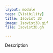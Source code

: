 ```yaml
---
layout: module
tags: [Visibility]
title: Isovist 3D
image: Isovist3D.gif
file: Isovist3D.gh

---
```


Description